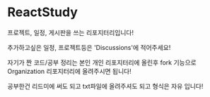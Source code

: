 # ReactStudy
프로젝트, 일정, 게시판을 쓰는 리포지터리입니다!

추가하고싶은 일정, 프로젝트등은 'Discussions'에 적어주세요!

자기가 짠 코드/공부 정리는 본인 개인 리포지터리에 올린후 fork 기능으로 Organization 리포지터리에 올려주시면 됩니다!

공부한건 리드미에 써도 되고 txt파일에 올려주셔도 되고 형식은 자유 입니다!
